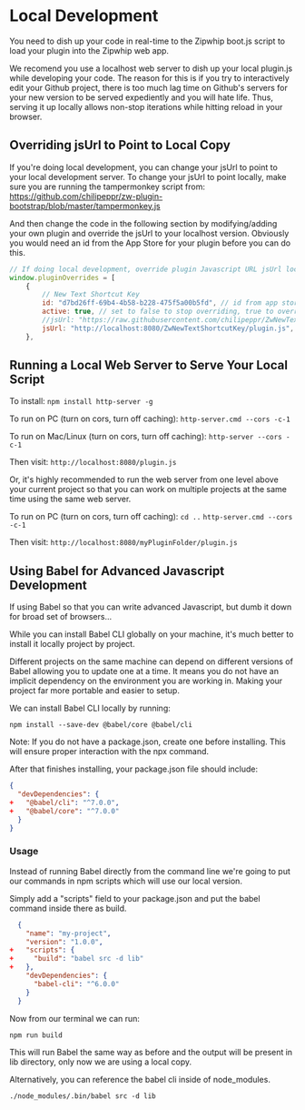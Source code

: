 # Local Development

You need to dish up your code in real-time to the Zipwhip boot.js
script to load your plugin into the Zipwhip web app.

We recomend you use a localhost web server to dish up your local
plugin.js while developing your code. The reason for this is if you try to interactively edit your Github project, there is too much lag time on Github's servers for your new version to be served expediently and you will hate life. Thus, serving it up locally allows non-stop iterations while hitting reload in your browser.

## Overriding jsUrl to Point to Local Copy
If you're doing local development, you can change your jsUrl to point to your local development server. To change your jsUrl to point locally, make sure you are running the tampermonkey script from:
https://github.com/chilipeppr/zw-plugin-bootstrap/blob/master/tampermonkey.js

And then change the code in the following section by modifying/adding your own plugin and override the jsUrl to your localhost version. Obviously you would need an id from the App Store for your plugin before you can do this.

```javascript
// If doing local development, override plugin Javascript URL jsUrl locations here
window.pluginOverrides = [
    {
        // New Text Shortcut Key
        id: "d7bd26ff-69b4-4b58-b228-475f5a00b5fd", // id from app store
        active: true, // set to false to stop overriding, true to override
        //jsUrl: "https://raw.githubusercontent.com/chilipeppr/ZwNewTextShortcutKey/master/plugin.js", // John's version in Github
        jsUrl: "http://localhost:8080/ZwNewTextShortcutKey/plugin.js", // Local dev version
    },
```

## Running a Local Web Server to Serve Your Local Script
To install:
`npm install http-server -g`

To run on PC (turn on cors, turn off caching):
`http-server.cmd --cors -c-1`

To run on Mac/Linux (turn on cors, turn off caching):
`http-server --cors -c-1`

Then visit:
`http://localhost:8080/plugin.js`

Or, it's highly recommended to run the web server from one level above your current project so that you can work on multiple projects at the same time using the same web server.

To run on PC (turn on cors, turn off caching):
`cd ..`
`http-server.cmd --cors -c-1`

Then visit:
`http://localhost:8080/myPluginFolder/plugin.js`


## Using Babel for Advanced Javascript Development

If using Babel so that you can write advanced Javascript, but dumb it down for broad set of browsers...

While you can install Babel CLI globally on your machine, it's much better to install it locally project by project.

Different projects on the same machine can depend on different versions of Babel allowing you to update one at a time.
It means you do not have an implicit dependency on the environment you are working in. Making your project far more portable and easier to setup.

We can install Babel CLI locally by running:

`npm install --save-dev @babel/core @babel/cli`

Note: If you do not have a package.json, create one before installing. This will ensure proper interaction with the npx command.

After that finishes installing, your package.json file should include:
```json
{
  "devDependencies": {
+   "@babel/cli": "^7.0.0",
+   "@babel/core": "^7.0.0"
  }
}
```

### Usage
Instead of running Babel directly from the command line we're going to put our commands in npm scripts which will use our local version.

Simply add a "scripts" field to your package.json and put the babel command inside there as build.

```json
  {
    "name": "my-project",
    "version": "1.0.0",
+   "scripts": {
+     "build": "babel src -d lib"
+   },
    "devDependencies": {
      "babel-cli": "^6.0.0"
    }
  }
```

Now from our terminal we can run:

`npm run build`

This will run Babel the same way as before and the output will be present in lib directory, only now we are using a local copy.

Alternatively, you can reference the babel cli inside of node_modules.

`./node_modules/.bin/babel src -d lib`
